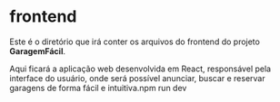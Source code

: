 # frontend

Este é o diretório que irá conter os arquivos do frontend do projeto **GaragemFácil**.

Aqui ficará a aplicação web desenvolvida em React, responsável pela interface do usuário, onde será possível anunciar, buscar e reservar garagens de forma fácil e intuitiva.npm run dev